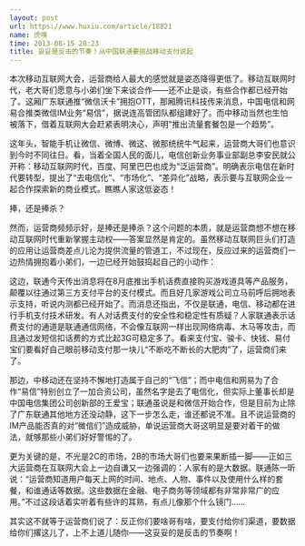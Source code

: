 ```yaml
---
layout: post
url: https://www.huxiu.com/article/18821
name: 虎嗅
time: 2013-08-15 20:23
title: 妥妥是反击的节奏！从中国联通要挑战移动支付说起
---
```

本次移动互联网大会，运营商给人最大的感觉就是姿态降得更低了。移动互联网时代，老大哥们愿意与小弟们坐下来谈合作——还不止是谈，有些合作都已经开始了。这厢广东联通推“微信沃卡”拥抱OTT，那厢腾讯科技传来消息，中国电信和网易合推类微信IM业务“易信”，据说连高管团队都组建好了。而中移动当然也生怕被落下，借着互联网大会赶紧表明决心，声明“推出流量套餐包是一个趋势”。

这年头，智能手机让微信、微博、微这、微那统统牛气起来，运营商大哥们也意识到今时不同往日。看，当着全国人民的面儿，电信创新业务事业部副总李安民就公开称：移动互联网时代，百度、阿里巴巴也成为“泛运营商”。明确表示电信在新时代要转型，提出了“去电信化”、“市场化”、“差异化”战略，表示要与互联网企业一起合作探索新的商业模式。瞧瞧人家这低姿态！

捧，还是捧杀？

然而，运营商频频示好，是捧还是捧杀？这个问题的本质，就是运营商想不想在移动互联网时代重新掌握主动权——答案显然是肯定的。虽然移动互联网巨头们打造的应用让运营商差点儿沦为提供流量的管道工，不过现在，反应过来的运营商们一边热情拥抱着小弟们，一边已经开始鼓捣起自己的小动作：

这边，联通今天传出消息将在8月底推出手机话费直接购买游戏道具等产品服务，颠覆以往通过第三方支付平台的支付模式。而且好几家游戏公司立马前呼后拥地表示支持，听说内测都已经开始了。而消息还指出，不仅是联通，电信、移动都在进行手机支付技术研发。有人对话费支付的安全性和稳定性有质疑？人家联通表示话费支付的通道是联通通信网络，不会像互联网一样出现网络病毒、木马等攻击，而且通过发短信扣话费的方式比起3G可稳定多了。看来支付宝、骏卡、快钱、易付宝们要看好自己眼前移动支付那一块儿“不断吃不断长的大肥肉”了，运营商们来了。

那边，中移动还在坚持不懈地打造属于自己的“飞信”；而中电信和网易为了合作“易信”特别创立了一加合资公司，虽然名字是去了电信化，但实际上董事长却是中国电信集团公司创新部的王爱宝；联通虽说是和微信开始合作，但是目前为止除了广东联通其他地方还没动静，这下一步怎么走，谁还都说不准。且不说运营商的IM产品能否真的对“微信们”造成威胁，单说运营商大哥这明显是要对着干的做法，就够那些小弟们好好警惕的了。

更为关键的是，不光是2C的市场，2B的市场大哥们也要来果断插一脚——正如三大运营商在互联网大会上一边自谦又一边强调的：人家有的是大数据。联通陈一昕说：“运营商知道用户每天上网的时间、地点、人物、事件以及使用什么样的套餐，和谁通话等数据。这些数据在金融、电子商务等领域都有非常非常广的应用。”不过这段话着实听着有些许的耳熟，有点儿像那个什么镜门……

其实这不就等于运营商们说了：反正你们要啥哥有啥，要支付给你们渠道，要数据给你们撂这儿了，上不上道儿随你——这妥妥的是反击的节奏啊！

